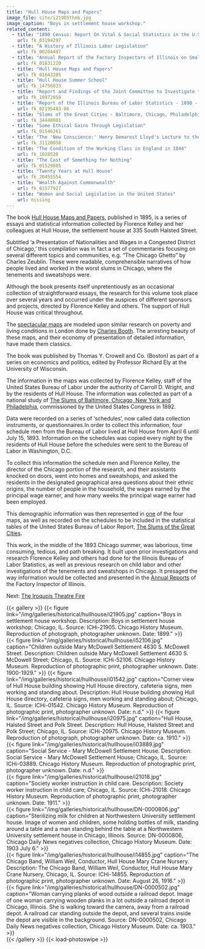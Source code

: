 ```yaml
---
title: "Hull House Maps and Papers"
image_file: site/i21905thmb.jpg
image_caption: "Boys in settlement house workshop."
related_content:
  - title: "1890 Census: Report On Vital & Social Statistics in the U.S"
    url: fk_03194297
  - title: "A History of Illinois Labor Legislation"
    url: fk_00204497
  - title: "Annual Report of the Factory Inspectors of Illinois on Small Pox in the Tenement House Sweat-Shops of Chicago (First Special Report)"
    url: fk_01831220
  - title: "Hull House Maps and Papers"
    url: fk_01643285
  - title: "Hull House Summer School"
    url: fk_14756833
  - title: "Report and Findings of the Joint Committee to Investigate the 'Sweat Shop' System [together with a transcript of the testimony taken by the committee]"
    url: fk_10972050
  - title: "Report of the Illinois Bureau of Labor Statistics - 1890 - 6th Biennial"
    url: fk_02195483-06
  - title: "Slums of the Great Cities - Baltimore, Chicago, Philadelphia & New York"
    url: fk_34440001
  - title: "Some Ethical Gains Through Legislation"
    url: fk_01546261
  - title: "The 'New Conscience:' Henry Demarest Lloyd's Lecture to the Ethical Culture Society"
    url: fk_31120058
  - title: "The Condition of the Working Class in England in 1844"
    url: fk_1028520
  - title: "The Cost of Something for Nothing"
    url: fk_01529885
  - title: "Twenty Years at Hull House"
    url: fk_20455554
  - title: "Wealth Against Commonwealth"
    url: fk_01577927
  - title: "Women and Social Legislation in the United States"
    url: missing
---
```


The book [Hull House Maps and Papers](/documents/fk_01643285), published in 1895, is a series of essays and statistical information collected by Florence Kelley and her colleagues at Hull House, the settlement house at 335 South Halsted Street.

Subtitled ‘a Presentation of Nationalities and Wages in a Congested District of Chicago,’ this compilation was in fact a set of commentaries focusing on several different topics and communities, e.g. “The Chicago Ghetto” by Charles Zeublin. These were readable, comprehensible narratives of how people lived and worked in the worst slums in Chicago, where the tenements and sweatshops were.

Although the book presents itself unpretentiously as an occasional collection of straightforward essays, the research for this volume took place over several years and occurred under the auspices of different sponsors and projects, directed by Florence Kelley and others. The support of Hull House was critical throughout.

The [spectacular maps](http://homicide.northwestern.edu/pubs/hullhouse/Maps/) are modeled upon similar research on poverty and living conditions in London done by [Charles Booth](https://booth.lse.ac.uk/). The arresting beauty of these maps, and their economy of presentation of detailed information, have made them classics.

The book was published by Thomas Y. Crowell and Co. (Boston) as part of a series on economics and politics, edited by Professor Richard Ely at the University of Wisconsin.

The information in the maps was collected by Florence Kelley, staff of the United States Bureau of Labor under the authority of Carroll D. Wright, and by the residents of Hull House. The information was collected as part of a national study of [The Slums of Baltimore, Chicago, New York and Philadelphia](/documents/fk_34440001), commissioned by the United States Congress in 1892.

Data were recorded on a series of ‘schedules’, now called data collection instruments, or questionnaires.In order to collect this information, four schedule men from the Bureau of Labor lived at Hull House from April 6 until July 15, 1893. Information on the schedules was copied every night by the residents of Hull House before the schedules were sent to the Bureau of Labor in Washington, D.C.

To collect this information the schedule men and Florence Kelley, the director of the Chicago portion of the research, and their assistants knocked on doors, went into homes and sweatshops, and asked the residents in the designated geographical area questions about their ethnic origins, the number of people in the household, the wages earned by the principal wage earner, and how many weeks the principal wage earner had been employed.

This demographic information was then represented in [one](http://homicide.northwestern.edu/docs_fk/homicide/HullHouse/NATMAP1) of the four maps, as well as recorded on the schedules to be included in the statistical tables of the United States Bureau of Labor Report, [The Slums of the Great Cities](/documents/fk_34440001).

This work, in the middle of the 1893 Chicago summer, was laborious, time consuming, tedious, and path breaking. It built upon prior investigations and research Florence Kelley and others had done for the Illinois Bureau of Labor Statistics, as well as previous research on child labor and other investigations of the tenements and sweatshops in Chicago. It presaged the way information would be collected and presented in the [Annual Reports](/documents/fk_01831220) of the Factory Inspector of Illinois.


Next:  [The Iroquois Theatre Fire](/historical/iroquois)

{{< gallery >}}
  {{< figure link="/img/galleries/historical/hullhouse/i21905.jpg" caption="Boys in settlement house workshop. Description: Boys in settlement house workshop; Chicago, IL. Source: ICHi-21905. Chicago History Museum. Reproduction of photograph, photographer unknown. Date: 1899." >}}  
  {{< figure link="/img/galleries/historical/hullhouse/i52106.jpg" caption="Children outside Mary McDowell Settlement 4630 S. McDowell Street. Description: Children outside Mary McDowell Settlement 4630 S. McDowell Street; Chicago, IL. Source: ICHi-52106. Chicago History Museum. Reproduction of photographic print, photographer unknown. Date: 1900-1929." >}}
  {{< figure link="/img/galleries/historical/hullhouse/i01542.jpg" caption="Corner view of Hull House building showing Hull House directory, cafeteria signs, men working and standing about. Description: Hull House building showing Hull House directory, cafeteria signs, men working and standing about; Chicago, IL. Source: ICHi-01542. Chicago History Museum. Reproduction of photographic print, photographer unknown. Date: n.d." >}}
  {{< figure link="/img/galleries/historical/hullhouse/i20975.jpg" caption="Hull House, Halsted Street and Polk Street. Description: Hull House, Halsted Street and Polk Street; Chicago, IL. Source: ICHi-20975. Chicago History Museum. Reproduction of photograph, photographer unknown. Date: ca. 1910." >}}  
  {{< figure link="/img/galleries/historical/hullhouse/i03889.jpg" caption="Social Service - Mary McDowell Settlement House. Description: Social Service - Mary McDowell Settlement House; Chicago, IL. Source: ICHi-03889. Chicago History Museum. Reproduction of photographic print, photographer unknown. Date: n.d." >}}  
  {{< figure link="/img/galleries/historical/hullhouse/i21018.jpg" caption="Society worker instruction in child care. Description: Society worker instruction in child care; Chicago, IL. Source: ICHi-21018. Chicago History Museum. Reproduction of photographic print, photographer unknown. Date: 1911." >}}  
  {{< figure link="/img/galleries/historical/hullhouse/DN-0000806.jpg" caption="Sterilizing milk for children at Northwestern University settlement house. Image of women and children, some holding bottles of milk, standing around a table and a man standing behind the table at a Northwestern University settlement house in Chicago, Illinois. Source: DN-0000806, Chicago Daily News negatives collection, Chicago History Museum. Date: 1903 July 6." >}}  
  {{< figure link="/img/galleries/historical/hullhouse/i14855.jpg" caption="The Chicago Band, William Weil, Conductor, Hull House Mary Crane Nursery. Description: The Chicago Band, William Weil, Conductor, Hull House Mary Crane Nursery, Chicago, IL. Source: ICHi-14855. Reproduction of photographic print, photographer unknown. Date: August 26, 1916." >}}  
  {{< figure link="/img/galleries/historical/hullhouse/DN-0000502.jpg" caption="Woman carrying planks of wood outside a railroad depot. Image of one woman carrying wooden planks in a lot outside a railroad depot in Chicago, Illinois. She is walking toward the camera, away from a railroad depot. A railroad car standing outside the depot, and several trains inside the depot are visible in the background. Source: DN-0000502, Chicago Daily News negatives collection, Chicago History Museum. Date: ca. 1903." >}}  
{{< /gallery >}} {{< load-photoswipe >}}
